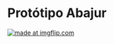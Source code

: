# Protótipo Abajur

<a href="https://imgflip.com/gif/37ajkp"><img src="https://i.imgflip.com/37ajkp.gif" title="made at imgflip.com"/></a>
